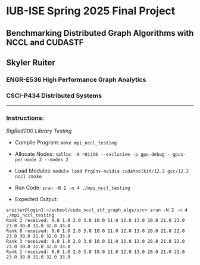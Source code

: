 # IUB-ISE Spring 2025 Final Project
## Benchmarking Distributed Graph Algorithms with NCCL and CUDASTF
## Skyler Ruiter
### ENGR-E536 High Performance Graph Analytics
### CSCI-P434 Distributed Systems

---

### Instructions:

*BigRed200 Library Testing*

* Compile Program: `make mpi_nccl_testing`

* Allocate Nodes: `salloc -A r01156 --exclusive -p gpu-debug --gpus-per-node 2 --nodes 2`

* Load Modules: `module load PrgEnv-nvidia cudatoolkit/12.2 gcc/12.2 nccl cmake`

* Run Code: `srun -N 2 -n 4 ./mpi_nccl_testing`

* Expected Output:

```
sruiter@login1:~/school/cuda_nccl_stf_graph_algs/src> srun -N 2 -n 4 ./mpi_nccl_testing
Rank 2 received: 0.0 1.0 2.0 3.0 10.0 11.0 12.0 13.0 20.0 21.0 22.0 23.0 30.0 31.0 32.0 33.0 
Rank 0 received: 0.0 1.0 2.0 3.0 10.0 11.0 12.0 13.0 20.0 21.0 22.0 23.0 30.0 31.0 32.0 33.0 
Rank 3 received: 0.0 1.0 2.0 3.0 10.0 11.0 12.0 13.0 20.0 21.0 22.0 23.0 30.0 31.0 32.0 33.0 
Rank 1 received: 0.0 1.0 2.0 3.0 10.0 11.0 12.0 13.0 20.0 21.0 22.0 23.0 30.0 31.0 32.0 33.0 
```